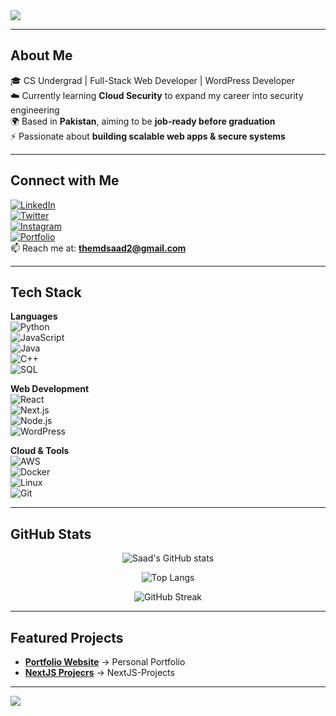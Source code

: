 <img src="https://readme-typing-svg.herokuapp.com?font=Fira+Code&weight=600&size=28&pause=1000&color=4F46E5&center=true&vCenter=true&width=800&lines=Hi%2C+I'm+Muhammad+Saad;Full+Stack+Web+Developer;WordPress+Developer;Currently+Learning+Cloud+Security;Future+Cloud+Security+Engineer" />

---

## About Me  
🎓 CS Undergrad | Full-Stack Web Developer | WordPress Developer  
☁️ Currently learning **Cloud Security** to expand my career into security engineering  
🌍 Based in **Pakistan**, aiming to be **job-ready before graduation**  
⚡ Passionate about **building scalable web apps & secure systems**  

---

## Connect with Me  
[![LinkedIn](https://img.shields.io/badge/-LinkedIn-0A66C2?logo=linkedin&logoColor=white&style=for-the-badge)](https://linkedin.com/in/saadcodes)  
[![Twitter](https://img.shields.io/badge/-Twitter-1DA1F2?logo=twitter&logoColor=white&style=for-the-badge)](https://twitter.com/themdsaad)  
[![Instagram](https://img.shields.io/badge/-Instagram-E4405F?logo=instagram&logoColor=white&style=for-the-badge)](https://instagram.com/themdsaadd)  
[![Portfolio](https://img.shields.io/badge/-Portfolio-FF5722?logo=vercel&logoColor=white&style=for-the-badge)](https://saadsportfolio.vercel.app)  
📫 Reach me at: **themdsaad2@gmail.com**

---

## Tech Stack  

**Languages**  
![Python](https://img.shields.io/badge/-Python-3776AB?logo=python&logoColor=white)  
![JavaScript](https://img.shields.io/badge/-JavaScript-F7DF1E?logo=javascript&logoColor=black)  
![Java](https://img.shields.io/badge/-Java-007396?logo=java&logoColor=white)  
![C++](https://img.shields.io/badge/-C++-00599C?logo=cplusplus&logoColor=white)  
![SQL](https://img.shields.io/badge/-SQL-003B57?logo=postgresql&logoColor=white)  

**Web Development**  
![React](https://img.shields.io/badge/-React-61DAFB?logo=react&logoColor=black)  
![Next.js](https://img.shields.io/badge/-Next.js-000000?logo=nextdotjs&logoColor=white)  
![Node.js](https://img.shields.io/badge/-Node.js-339933?logo=node.js&logoColor=white)  
![WordPress](https://img.shields.io/badge/-WordPress-21759B?logo=wordpress&logoColor=white)  

**Cloud & Tools**  
![AWS](https://img.shields.io/badge/-AWS-232F3E?logo=amazonaws&logoColor=white)  
![Docker](https://img.shields.io/badge/-Docker-2496ED?logo=docker&logoColor=white)  
![Linux](https://img.shields.io/badge/-Linux-FCC624?logo=linux&logoColor=black)  
![Git](https://img.shields.io/badge/-Git-F05032?logo=git&logoColor=white)  

---

## GitHub Stats  
<div align="center">
  
![Saad's GitHub stats](https://github-readme-stats.vercel.app/api?username=SaadMinhaj&show_icons=true&theme=radical&hide_border=true&count_private=true)  

![Top Langs](https://github-readme-stats.vercel.app/api/top-langs/?username=SaadMinhaj&layout=compact&theme=radical&hide_border=true)  

![GitHub Streak](https://github-readme-streak-stats.herokuapp.com?user=SaadMinhaj&theme=radical&hide_border=true)

</div>

---


## Featured Projects  


- [**Portfolio Website**](https://github.com/SaadMinhaj/Portfolio) → Personal Portfolio  
- [**NextJS Projecrs**](https://github.com/SaadMinhaj/NextJS-Projects) → NextJS-Projects  
<!-- - [**Cloud Security Lab**](https://github.com/yourusername/cloud-lab) → Hands-on AWS & security scenarios -->


---

<!-- Stunning Footer Banner -->
<img src="https://capsule-render.vercel.app/api?type=waving&color=0:9333EA,100:3B82F6&height=140&section=footer"/>
